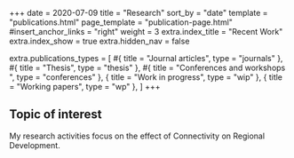 +++
date = 2020-07-09
title = "Research"
sort_by = "date"
template = "publications.html"
page_template = "publication-page.html"
#insert_anchor_links = "right"
weight = 3
extra.index_title = "Recent Work"
extra.index_show = true
extra.hidden_nav = false

extra.publications_types = [
  #{ title = "Journal articles", type = "journals" },
  #{ title = "Thesis", type = "thesis" },
  #{ title = "Conferences and workshops ", type = "conferences" },
  { title = "Work in progress", type = "wip" },
  { title = "Working papers", type = "wp" },
]
+++

## Topic of interest

My research activities focus on the effect of Connectivity on Regional Development.
